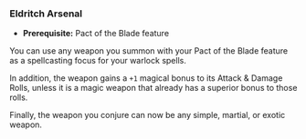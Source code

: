 ### Eldritch Arsenal
- **Prerequisite:** Pact of the Blade feature

You can use any weapon you summon with your Pact of the Blade feature as a spellcasting focus for your warlock spells.

In addition, the weapon gains a `+1` magical bonus to its Attack &amp; Damage Rolls, unless it is a magic weapon that already has a superior bonus to those rolls.

Finally, the weapon you conjure can now be any simple, martial, or exotic weapon.
